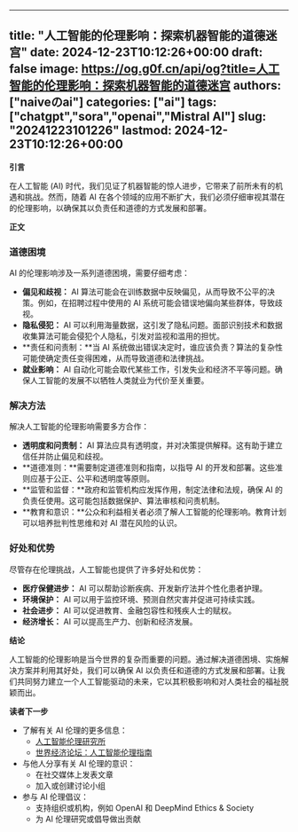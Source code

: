 
---
title: "人工智能的伦理影响：探索机器智能的道德迷宫"
date: 2024-12-23T10:12:26+00:00
draft: false
image: https://og.g0f.cn/api/og?title=人工智能的伦理影响：探索机器智能的道德迷宫
authors: ["naiveのai"]
categories: ["ai"]
tags: ["chatgpt","sora","openai","Mistral AI"]
slug: "20241223101226"
lastmod: 2024-12-23T10:12:26+00:00
---
**引言**

在人工智能 (AI) 时代，我们见证了机器智能的惊人进步，它带来了前所未有的机遇和挑战。然而，随着 AI 在各个领域的应用不断扩大，我们必须仔细审视其潜在的伦理影响，以确保其以负责任和道德的方式发展和部署。

**正文**

### 道德困境

AI 的伦理影响涉及一系列道德困境，需要仔细考虑：

- **偏见和歧视：** AI 算法可能会在训练数据中反映偏见，从而导致不公平的决策。例如，在招聘过程中使用的 AI 系统可能会错误地偏向某些群体，导致歧视。
- **隐私侵犯：** AI 可以利用海量数据，这引发了隐私问题。面部识别技术和数据收集算法可能会侵犯个人隐私，引发对监视和滥用的担忧。
- **责任和问责制：**当 AI 系统做出错误决定时，谁应该负责？算法的复杂性可能使确定责任变得困难，从而导致道德和法律挑战。
- **就业影响：** AI 自动化可能会取代某些工作，引发失业和经济不平等问题。确保人工智能的发展不以牺牲人类就业为代价至关重要。

### 解决方法

解决人工智能的伦理影响需要多方合作：

- **透明度和问责制：** AI 算法应具有透明度，并对决策提供解释。这有助于建立信任并防止偏见和歧视。
- **道德准则：**需要制定道德准则和指南，以指导 AI 的开发和部署。这些准则应基于公正、公平和透明度等原则。
- **监管和监督：**政府和监管机构应发挥作用，制定法律和法规，确保 AI 的负责任使用。这可能包括数据保护、算法审核和问责机制。
- **教育和意识：**公众和利益相关者必须了解人工智能的伦理影响。教育计划可以培养批判性思维和对 AI 潜在风险的认识。

### 好处和优势

尽管存在伦理挑战，人工智能也提供了许多好处和优势：

- **医疗保健进步：** AI 可以帮助诊断疾病、开发新疗法并个性化患者护理。
- **环境保护：** AI 可以用于监控环境、预测自然灾害并促进可持续实践。
- **社会进步：** AI 可以促进教育、金融包容性和残疾人士的赋权。
- **经济增长：** AI 可以提高生产力、创新和经济发展。

**结论**

人工智能的伦理影响是当今世界的复杂而重要的问题。通过解决道德困境、实施解决方案并利用其好处，我们可以确保 AI 以负责任和道德的方式发展和部署。让我们共同努力建立一个人工智能驱动的未来，它以其积极影响和对人类社会的福祉脱颖而出。

**读者下一步**

- 了解有关 AI 伦理的更多信息：
  - [人工智能伦理研究所](https://aiethics.org/)
  - [世界经济论坛：人工智能伦理指南](https://www.weforum.org/reports/ai-ethics-guidelines/)
- 与他人分享有关 AI 伦理的意识：
  - 在社交媒体上发表文章
  - 加入或创建讨论小组
- 参与 AI 伦理倡议：
  - 支持组织或机构，例如 OpenAI 和 DeepMind Ethics & Society
  - 为 AI 伦理研究或倡导做出贡献